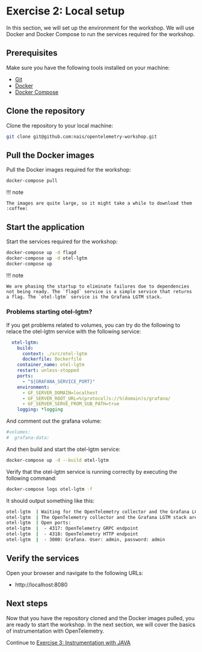 # Exercise 2: Local setup

In this section, we will set up the environment for the workshop. We will use Docker and Docker Compose to run the services required for the workshop.

## Prerequisites

Make sure you have the following tools installed on your machine:

* [Git](https://git-scm.com/)
* [Docker](https://www.docker.com/)
* [Docker Compose](https://docs.docker.com/compose/)

## Clone the repository

Clone the repository to your local machine:

```bash
git clone git@github.com:nais/opentelemetry-workshop.git
```

## Pull the Docker images

Pull the Docker images required for the workshop:

```bash
docker-compose pull
```

!!! note

    The images are quite large, so it might take a while to download them :coffee:

## Start the application

Start the services required for the workshop:

```bash
docker-compose up -d flagd
docker-compose up -d otel-lgtm
docker-compose up
```

!!! note

    We are phasing the startup to eliminate failures due to dependencies not being ready. The `flagd` service is a simple service that returns a flag. The `otel-lgtm` service is the Grafana LGTM stack.

### Problems starting otel-lgtm?

If you get problems related to volumes, you can try do the following to relace the otel-lgtm service with the following service:

```yaml
  otel-lgtm:
    build:
      context: ./src/otel-lgtm
      dockerfile: Dockerfile
    container_name: otel-lgtm
    restart: unless-stopped
    ports:
      - "${GRAFANA_SERVICE_PORT}"
    environment:
      - GF_SERVER_DOMAIN=localhost
      - GF_SERVER_ROOT_URL=%(protocol)s://%(domain)s/grafana/
      - GF_SERVER_SERVE_FROM_SUB_PATH=true
    logging: *logging
```

And comment out the grafana volume:

```yaml
#volumes:
#  grafana-data:
```

And then build and start the otel-lgtm service:

```bash
docker-compose up -d --build otel-lgtm
```

Verify that the otel-lgtm service is running correctly by executing the following command:

```bash
docker-compose logs otel-lgtm -f
```

It should output something like this:

```bash
otel-lgtm  | Waiting for the OpenTelemetry collector and the Grafana LGTM stack to start up...
otel-lgtm  | The OpenTelemetry collector and the Grafana LGTM stack are up and running.
otel-lgtm  | Open ports:
otel-lgtm  |  - 4317: OpenTelemetry GRPC endpoint
otel-lgtm  |  - 4318: OpenTelemetry HTTP endpoint
otel-lgtm  |  - 3000: Grafana. User: admin, password: admin
```

## Verify the services

Open your browser and navigate to the following URLs:

* http://localhost:8080

## Next steps

Now that you have the repository cloned and the Docker images pulled, you are ready to start the workshop. In the next section, we will cover the basics of instrumentation with OpenTelemetry.

Continue to [Exercise 3: Instrumentation with JAVA](./03-instrumentation.md)